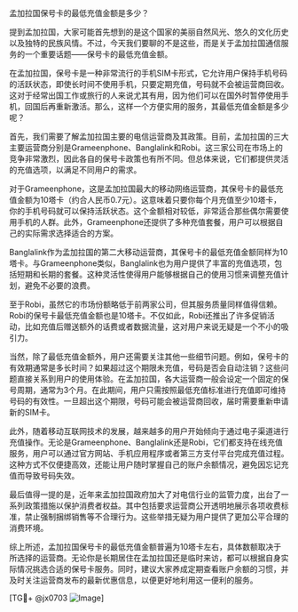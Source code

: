 孟加拉国保号卡的最低充值金额是多少？

提到孟加拉国，大家可能首先想到的是这个国家的美丽自然风光、悠久的文化历史以及独特的民族风情。不过，今天我们要聊的不是这些，而是关于孟加拉国通信服务的一个重要话题——保号卡的最低充值金额。

在孟加拉国，保号卡是一种非常流行的手机SIM卡形式，它允许用户保持手机号码的活跃状态，即使长时间不使用手机，只要定期充值，号码就不会被运营商回收。这对于经常出国工作或旅行的人来说尤其有用，因为他们可以在国外时暂停使用手机，回国后再重新激活。那么，这样一个方便实用的服务，其最低充值金额是多少呢？

首先，我们需要了解孟加拉国主要的电信运营商及其政策。目前，孟加拉国的三大主要运营商分别是Grameenphone、Banglalink和Robi。这三家公司在市场上的竞争非常激烈，因此各自的保号卡政策也有所不同。但总体来说，它们都提供灵活的充值选项，以满足不同用户的需求。

对于Grameenphone，这是孟加拉国最大的移动网络运营商，其保号卡的最低充值金额为10塔卡（约合人民币0.7元）。这意味着只要你每个月充值至少10塔卡，你的手机号码就可以保持活跃状态。这个金额相对较低，非常适合那些偶尔需要使用手机的人群。此外，Grameenphone还提供了多种充值套餐，用户可以根据自己的实际需求选择适合的方案。

Banglalink作为孟加拉国的第二大移动运营商，其保号卡的最低充值金额同样为10塔卡。与Grameenphone类似，Banglalink也为用户提供了丰富的充值选项，包括短期和长期的套餐。这种灵活性使得用户能够根据自己的使用习惯来调整充值计划，避免不必要的浪费。

至于Robi，虽然它的市场份额略低于前两家公司，但其服务质量同样值得信赖。Robi的保号卡最低充值金额也是10塔卡。不仅如此，Robi还推出了许多促销活动，比如充值后赠送额外的话费或者数据流量，这对用户来说无疑是一个不小的吸引力。

当然，除了最低充值金额外，用户还需要关注其他一些细节问题。例如，保号卡的有效期通常是多长时间？如果超过这个期限未充值，号码是否会自动注销？这些问题直接关系到用户的使用体验。在孟加拉国，各大运营商一般会设定一个固定的保号周期，通常为3个月。在此期间，用户只需按照最低充值标准进行充值即可维持号码的有效性。一旦超出这个期限，号码可能会被运营商回收，届时需要重新申请新的SIM卡。

此外，随着移动互联网技术的发展，越来越多的用户开始倾向于通过电子渠道进行充值操作。无论是Grameenphone、Banglalink还是Robi，它们都支持在线充值服务，用户可以通过官方网站、手机应用程序或者第三方支付平台完成充值过程。这种方式不仅便捷高效，还能让用户随时掌握自己的账户余额情况，避免因忘记充值而导致号码失效。

最后值得一提的是，近年来孟加拉国政府加大了对电信行业的监管力度，出台了一系列政策措施以保护消费者权益。其中包括要求运营商公开透明地展示各项收费标准，禁止强制捆绑销售等不合理行为。这些举措无疑为用户提供了更加公平合理的消费环境。

综上所述，孟加拉国保号卡的最低充值金额普遍为10塔卡左右，具体数额取决于所选择的运营商。无论你是长期居住在孟加拉国还是临时来访，都可以根据自身实际情况挑选合适的保号卡服务。同时，建议大家养成定期查看账户余额的习惯，并及时关注运营商发布的最新优惠信息，以便更好地利用这一便利的服务。

[TG💪+ @jx0703 ![Image](https://github.com/user-attachments/assets/dbca1d08-cadb-493c-b0ec-ad6f7a83f270)]